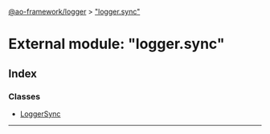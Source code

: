 [@ao-framework/logger](../README.md) > ["logger.sync"](../modules/_logger_sync_.md)

# External module: "logger.sync"

## Index

### Classes

* [LoggerSync](../classes/_logger_sync_.loggersync.md)

---

